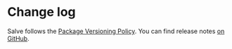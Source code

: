 # Change log

Salve follows the [Package Versioning Policy](https://pvp.haskell.org).
You can find release notes [on GitHub](https://github.com/tfausak/salve/releases).
